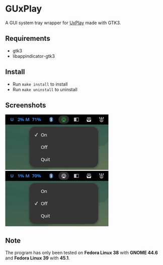 # GUxPlay

A GUI system tray wrapper for [UxPlay](https://github.com/FDH2/UxPlay) made with GTK3.

## Requirements

- gtk3
- libappindicator-gtk3

## Install

- Run `make install` to install
- Run `make uninstall` to uninstall

## Screenshots

![UI](assets/screenshot-on.png)
![UI](assets/screenshot-off.png)

## Note

The program has only been tested on **Fedora Linux 38** with **GNOME 44.6** and **Fedora Linux 39** with **45.1**.
